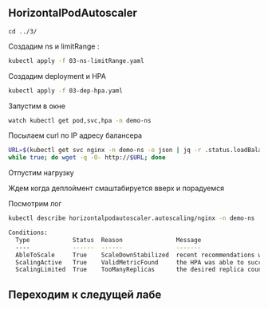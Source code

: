 ## HorizontalPodAutoscaler
```
cd ../3/
```

Создадим ns и limitRange  :

```sh
kubectl apply -f 03-ns-limitRange.yaml
```

Создадим deployment и HPA

```sh
kubectl apply -f 03-dep-hpa.yaml
```

Запустим в окне

```sh
watch kubectl get pod,svc,hpa -n demo-ns
```

Посылаем curl по IP адресу балансера

```sh
URL=$(kubectl get svc nginx -n demo-ns -o json | jq -r .status.loadBalancer.ingress[0].ip)
while true; do wget -q -O- http://$URL; done
```
Отпустим нагрузку


Ждем когда деплоймент смаштабируется вверх и порадуемся

Посмотрим лог

```sh
kubectl describe horizontalpodautoscaler.autoscaling/nginx -n demo-ns
```

```sh
Conditions:
  Type            Status  Reason               Message
  ----            ------  ------               -------
  AbleToScale     True    ScaleDownStabilized  recent recommendations were higher than current one, applying the highest recent recommendation
  ScalingActive   True    ValidMetricFound     the HPA was able to successfully calculate a replica count from cpu resource utilization (percentage of request)
  ScalingLimited  True    TooManyReplicas      the desired replica count is more than the maximum replica count
  ```


  ## Переходим к следущей лабе
